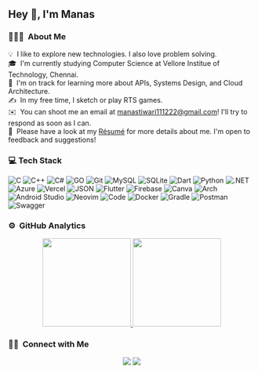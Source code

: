 ## Hey 👋, I'm Manas

### 👨🏻‍💻 &nbsp;About Me

💡 &nbsp;I like to explore new technologies. I also love problem solving.\
🎓 &nbsp;I'm currently studying Computer Science at Vellore Institue of Technology, Chennai.\
🌱 &nbsp;I'm on track for learning more about APIs, Systems Design, and Cloud Architecture.\
✍️ &nbsp;In my free time, I sketch or play RTS games.\
✉️ &nbsp;You can shoot me an email at manastiwari111222@gmail.com! I'll try to respond as soon as I can.\
📄 &nbsp;Please have a look at my [Résumé](https://drive.google.com/file/d/19ehZ-sA9nbzz5UGzFn--sFyPUgGjUjGL/view?usp=sharing) for more details about me. I'm open to feedback and suggestions!

### 💻 Tech Stack

![C](https://img.shields.io/badge/c-%2300599C.svg?style=for-the-badge&logo=c&logoColor=white) ![C++](https://img.shields.io/badge/c++-%2300599C.svg?style=for-the-badge&logo=c%2B%2B&logoColor=white) ![C#](https://img.shields.io/badge/C%23-239120?style=for-the-badge&logo=c-sharp&logoColor=white) ![GO](https://img.shields.io/badge/Go-00ADD8?style=for-the-badge&logo=go&logoColor=white) ![Git](https://img.shields.io/badge/git-%23F05033.svg?style=for-the-badge&logo=git&logoColor=white) ![MySQL](https://img.shields.io/badge/mysql-%2300f.svg?style=for-the-badge&logo=mysql&logoColor=white) ![SQLite](https://img.shields.io/badge/SQLite-07405E?style=for-the-badge&logo=sqlite&logoColor=white) ![Dart](	https://img.shields.io/badge/Dart-0175C2?style=for-the-badge&logo=dart&logoColor=white)  ![Python](https://img.shields.io/badge/Python-3776AB?style=for-the-badge&logo=python&logoColor=white) ![.NET](https://img.shields.io/badge/.NET-5C2D91?style=for-the-badge&logo=.net&logoColor=white) ![Azure](https://img.shields.io/badge/azure-%230072C6.svg?style=for-the-badge&logo=microsoftazure&logoColor=white) ![Vercel](https://img.shields.io/badge/vercel-%23000000.svg?style=for-the-badge&logo=vercel&logoColor=white) ![JSON](https://img.shields.io/badge/json%20web%20tokens-323330?style=for-the-badge&logo=json-web-tokens&logoColor=pink) ![Flutter](https://img.shields.io/badge/Flutter-02569B?style=for-the-badge&logo=flutter&logoColor=white) ![Firebase](https://img.shields.io/badge/firebase-%23039BE5.svg?style=for-the-badge&logo=firebase) ![Canva](https://img.shields.io/badge/Canva-%2300C4CC.svg?style=for-the-badge&logo=Canva&logoColor=white) ![Arch](	https://img.shields.io/badge/Arch_Linux-1793D1?style=for-the-badge&logo=arch-linux&logoColor=white) ![Android Studio](https://img.shields.io/badge/Android%20Studio-3DDC84.svg?style=for-the-badge&logo=android-studio&logoColor=white) ![Neovim](https://img.shields.io/badge/NeoVim-%2357A143.svg?&style=for-the-badge&logo=neovim&logoColor=white) ![Code](https://img.shields.io/badge/Code-0078d7.svg?style=for-the-badge&logo=visual-studio-code&logoColor=white) ![Docker](https://img.shields.io/badge/docker-%230db7ed.svg?style=for-the-badge&logo=docker&logoColor=white) ![Gradle](https://img.shields.io/badge/Gradle-02303A.svg?style=for-the-badge&logo=Gradle&logoColor=white) ![Postman](https://img.shields.io/badge/Postman-FF6C37?style=for-the-badge&logo=postman&logoColor=white) ![Swagger](https://img.shields.io/badge/-Swagger-%23Clojure?style=for-the-badge&logo=swagger&logoColor=white)


### ⚙️ &nbsp;GitHub Analytics

<p align="center">
<a href="https://github.com/M-Manas-s">
  <img height="180em" src="https://github-readme-stats-eight-theta.vercel.app/api?username=M-Manas-s&show_icons=true&theme=algolia&include_all_commits=true&count_private=true"/>
  <img height="180em" src="https://github-readme-stats-eight-theta.vercel.app/api/top-langs/?username=M-Manas-s&layout=compact&langs_count=8&theme=algolia"/>
</a>
</p>

### 🤝🏻 &nbsp;Connect with Me

<p align="center">
<a href="https://www.linkedin.com/in/manas-tiwari-5631a31b6/"><img src="https://img.shields.io/badge/-Manas%20Tiwari-0077B5?style=flat&logo=Linkedin&logoColor=white"/></a>
<a href="mailto:manastiwari111222@gmail.com"><img src="https://img.shields.io/badge/-manastiwari111222@gmail.com-D14836?style=flat&logo=Gmail&logoColor=white"/></a>
</p>
